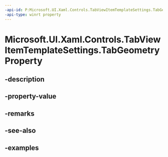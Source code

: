 ```yaml
---
-api-id: P:Microsoft.UI.Xaml.Controls.TabViewItemTemplateSettings.TabGeometryProperty
-api-type: winrt property
---
```


# Microsoft.UI.Xaml.Controls.TabViewItemTemplateSettings.TabGeometryProperty

<!--
public static Microsoft.UI.Xaml.DependencyProperty TabGeometryProperty { get; }
-->


## -description

## -property-value

## -remarks

## -see-also

## -examples


